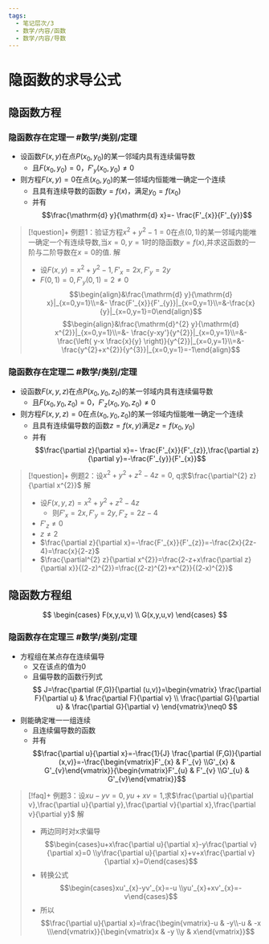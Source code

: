 ```yaml
---
tags:
  - 笔记层次/3
  - 数学/内容/函数
  - 数学/内容/导数
---
```


# 隐函数的求导公式

## 隐函数方程

### 隐函数存在定理一 #数学/类别/定理 

- 设函数$F(x,y)$在点$P(x_{0},y_{0})$的某一邻域内具有连续偏导数
	- 且$F(x_{0},y_{0})=0$，$F'_{y}(x_{0},y_{0})\neq 0$
- 则方程$F(x,y)=0$在点$(x_{0},y_{0})$的某一邻域内恒能唯一确定一个连续
	- 且具有连续导数的函数$y=f(x)$，满足$y_{0}=f(x_{0})$
	- 并有$$\frac{\mathrm{d} y}{\mathrm{d} x}=- \frac{F'_{x}}{F'_{y}}$$



>[!question]+ 例题1：验证方程$x^{2}+y^{2}-1=0$在点$(0,1)$的某一邻域内能唯一确定一个有连续导数,当$x=0, y=1$时的隐函数$y=f(x)$,并求这函数的一阶与二阶导数在$x=0$的值.
> 解
> 
> - 设$F(x,y)=x^{2}+y^{2}-1, F'_{x}=2x, F'_{y}=2y$
> - $F(0,1)=0,F'_{y}(0,1)=2\neq 0$
> $$\begin{align}&\frac{\mathrm{d} y}{\mathrm{d} x}|_{x=0,y=1}\\=&- \frac{F'_{x}}{F'_{y}}|_{x=0,y=1}\\=&-\frac{x}{y}|_{x=0,y=1}=0\end{align}$$
> $$\begin{align}&\frac{\mathrm{d}^{2} y}{\mathrm{d} x^{2}}|_{x=0,y=1}\\=&- \frac{y-xy'}{y^{2}}|_{x=0,y=1}\\=&- \frac{\left( y-x \frac{x}{y} \right)}{y^{2}}|_{x=0,y=1}\\=&- \frac{y^{2}+x^{2}}{y^{3}}|_{x=0,y=1}=-1\end{align}$$

### 隐函数存在定理二  #数学/类别/定理 

- 设函数$F(x,y,z)$在点$P(x_{0},y_{0},z_{0})$的某一邻域内具有连续偏导数
	- 且$F(x_{0},y_{0},z_{0})=0$，$F'_{z}(x_{0},y_{0},z_{0})\neq0$
- 则方程$F(x,y,z)=0$在点$(x_{0},y_{0},z_{0})$的某一邻域内恒能唯一确定一个连续
	- 且具有连续偏导数的函数$z=f(x,y)$满足$z=f(x_{0},y_{0})$
	- 并有$$\frac{\partial z}{\partial x}=- \frac{F'_{x}}{F'_{z}},\frac{\partial z}{\partial y}=-\frac{F'_{y}}{F'_{x}}$$
>[!question]+ 例题2：设$x^{2}+y^{2}+z^{2}-4z=0$, q求$\frac{\partial^{2} z}{\partial x^{2}}$
> 解
> - 设$F(x,y,z)=x^{2}+y^{2}+z^{2}-4z$
> 	- 则$F'_{x}=2x,F'_{y}=2y,F'_{z}=2z-4$
> - $F'_{z}\neq 0$
> - $z\neq 2$
> - $\frac{\partial z}{\partial x}=-\frac{F'_{x}}{F'_{z}}=-\frac{2x}{2z-4}=\frac{x}{2-z}$
> - $\frac{\partial^{2} z}{\partial x^{2}}=\frac{2-z+x\frac{\partial z}{\partial x}}{(2-z)^{2}}=\frac{(2-z)^{2}+x^{2}}{(2-x)^{2}}$

## 隐函数方程组

$$
\begin{cases}
F(x,y,u,v) \\
G(x,y,u,v)
\end{cases}
$$

### 隐函数存在定理三 #数学/类别/定理 

- 方程组在某点存在连续偏导
	- 又在该点的值为0
	- 且偏导数的函数行列式
$$
J=\frac{\partial (F,G)}{\partial (u,v)}=\begin{vmatrix}
\frac{\partial F}{\partial u} & \frac{\partial F}{\partial v} \\
\frac{\partial G}{\partial u} & \frac{\partial G}{\partial v}
\end{vmatrix}\neq0
$$
- 则能确定唯一一组连续
	- 且连续偏导数的函数
	- 并有$$\frac{\partial u}{\partial x}=-\frac{1}{J} \frac{\partial (F,G)}{\partial (x,v)}=-\frac{\begin{vmatrix}F'_{x} & F'_{v} \\G'_{x} & G'_{v}\end{vmatrix}}{\begin{vmatrix}F'_{u} & F'_{v} \\G'_{u} & G'_{v}\end{vmatrix}}$$

>[!faq]+ 例题3：设$xu-yv=0,yu+xv=1$,求$\frac{\partial u}{\partial v},\frac{\partial u}{\partial y},\frac{\partial v}{\partial x},\frac{\partial v}{\partial y}$
> 解
> - 两边同时对x求偏导$$\begin{cases}u+x\frac{\partial u}{\partial x}-y\frac{\partial v}{\partial x}=0 \\y\frac{\partial u}{\partial x}+v+x\frac{\partial v}{\partial x}=0\end{cases}$$
> - 转换公式$$\begin{cases}xu'_{x}-yv'_{x}=-u \\yu'_{x}+xv'_{x}=-v\end{cases}$$
> - 所以$$\frac{\partial u}{\partial x}=\frac{\begin{vmatrix}-u & -y\\-u & -x \\\end{vmatrix}}{\begin{vmatrix}x & -y \\y & x\end{vmatrix}}$$
